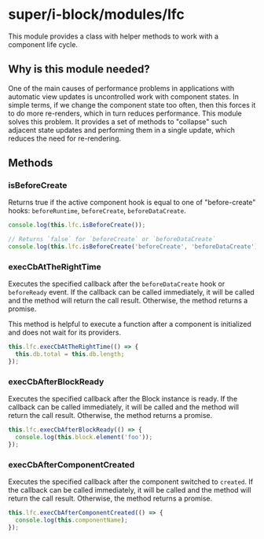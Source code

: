 # super/i-block/modules/lfc

This module provides a class with helper methods to work with a component life cycle.

## Why is this module needed?

One of the main causes of performance problems in applications with automatic view updates is uncontrolled work with component states.
In simple terms, if we change the component state too often, then this forces it to do more re-renders, which in turn reduces performance.
This module solves this problem. It provides a set of methods to "collapse" such adjacent state updates and performing them in a single update,
which reduces the need for re-rendering.

## Methods

### isBeforeCreate

Returns true if the active component hook is equal to one of "before-create" hooks: `beforeRuntime`, `beforeCreate`, `beforeDataCreate`.

```js
console.log(this.lfc.isBeforeCreate());

// Returns `false` for `beforeCreate` or `beforeDataCreate`
console.log(this.lfc.isBeforeCreate('beforeCreate', 'beforeDataCreate'));
```

### execCbAtTheRightTime

Executes the specified callback after the `beforeDataCreate` hook or `beforeReady` event.
If the callback can be called immediately, it will be called and the method will return the call result.
Otherwise, the method returns a promise.

This method is helpful to execute a function after a component is initialized and does not wait for its providers.

```js
this.lfc.execCbAtTheRightTime(() => {
  this.db.total = this.db.length;
});
```

### execCbAfterBlockReady

Executes the specified callback after the Block instance is ready.
If the callback can be called immediately, it will be called and the method will return the call result.
Otherwise, the method returns a promise.

```js
this.lfc.execCbAfterBlockReady(() => {
  console.log(this.block.element('foo'));
});
```

### execCbAfterComponentCreated

Executes the specified callback after the component switched to `created`.
If the callback can be called immediately, it will be called and the method will return the call result.
Otherwise, the method returns a promise.

```js
this.lfc.execCbAfterComponentCreated(() => {
  console.log(this.componentName);
});
```
